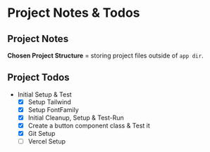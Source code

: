 # Project Notes & Todos

## Project Notes

**Chosen Project Structure** = storing project files outside of `app dir`.

## Project Todos

- Initial Setup & Test
  - [x] Setup Tailwind
  - [x] Setup FontFamily
  - [x] Initial Cleanup, Setup & Test-Run
  - [x] Create a button component class & Test it
  - [x] Git Setup
  - [ ] Vercel Setup
